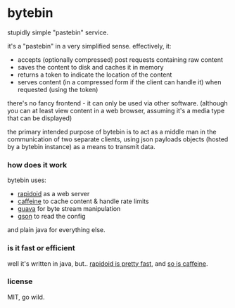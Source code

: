 # bytebin
stupidly simple "pastebin" service.

it's a "pastebin" in a very simplified sense. effectively, it:

* accepts (optionally compressed) post requests containing raw content
* saves the content to disk and caches it in memory
* returns a token to indicate the location of the content
* serves content (in a compressed form if the client can handle it) when requested (using the token)

there's no fancy frontend - it can only be used via other software. (although you can at least view content in a web browser, assuming it's a media type that can be displayed)

the primary intended purpose of bytebin is to act as a middle man in the communication of two separate clients, using json payloads objects (hosted by a bytebin instance) as a means to transmit data.

### how does it work

bytebin uses:

* [rapidoid](https://www.rapidoid.org/) as a web server
* [caffeine](https://github.com/ben-manes/caffeine) to cache content & handle rate limits
* [guava](https://github.com/google/guava) for byte stream manipulation
* [gson](https://github.com/google/gson) to read the config

and plain java for everything else.

### is it fast or efficient

well it's written in java, but.. [rapidoid is pretty fast](https://www.techempower.com/benchmarks/#section=data-r15&hw=ph&test=plaintext&a=2), and [so is caffeine](https://github.com/ben-manes/caffeine/wiki/Benchmarks).

### license
MIT, go wild.